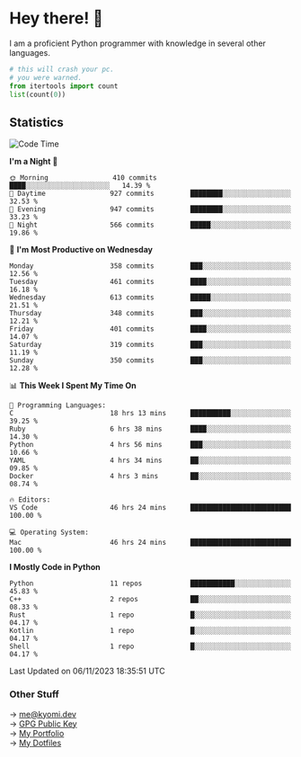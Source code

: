 # Hey there! 👋

I am a proficient Python programmer with knowledge in several other languages.

```py
# this will crash your pc.
# you were warned.
from itertools import count
list(count(0))
```

## Statistics
<!--START_SECTION:waka-->
![Code Time](http://img.shields.io/badge/Code%20Time-589%20hrs%2026%20mins-blue)

**I'm a Night 🦉** 

```text
🌞 Morning                410 commits         ████░░░░░░░░░░░░░░░░░░░░░   14.39 % 
🌆 Daytime                927 commits         ████████░░░░░░░░░░░░░░░░░   32.53 % 
🌃 Evening                947 commits         ████████░░░░░░░░░░░░░░░░░   33.23 % 
🌙 Night                  566 commits         █████░░░░░░░░░░░░░░░░░░░░   19.86 % 
```
📅 **I'm Most Productive on Wednesday** 

```text
Monday                   358 commits         ███░░░░░░░░░░░░░░░░░░░░░░   12.56 % 
Tuesday                  461 commits         ████░░░░░░░░░░░░░░░░░░░░░   16.18 % 
Wednesday                613 commits         █████░░░░░░░░░░░░░░░░░░░░   21.51 % 
Thursday                 348 commits         ███░░░░░░░░░░░░░░░░░░░░░░   12.21 % 
Friday                   401 commits         ████░░░░░░░░░░░░░░░░░░░░░   14.07 % 
Saturday                 319 commits         ███░░░░░░░░░░░░░░░░░░░░░░   11.19 % 
Sunday                   350 commits         ███░░░░░░░░░░░░░░░░░░░░░░   12.28 % 
```


📊 **This Week I Spent My Time On** 

```text
💬 Programming Languages: 
C                        18 hrs 13 mins      ██████████░░░░░░░░░░░░░░░   39.25 % 
Ruby                     6 hrs 38 mins       ████░░░░░░░░░░░░░░░░░░░░░   14.30 % 
Python                   4 hrs 56 mins       ███░░░░░░░░░░░░░░░░░░░░░░   10.66 % 
YAML                     4 hrs 34 mins       ██░░░░░░░░░░░░░░░░░░░░░░░   09.85 % 
Docker                   4 hrs 3 mins        ██░░░░░░░░░░░░░░░░░░░░░░░   08.74 % 

🔥 Editors: 
VS Code                  46 hrs 24 mins      █████████████████████████   100.00 % 

💻 Operating System: 
Mac                      46 hrs 24 mins      █████████████████████████   100.00 % 
```

**I Mostly Code in Python** 

```text
Python                   11 repos            ███████████░░░░░░░░░░░░░░   45.83 % 
C++                      2 repos             ██░░░░░░░░░░░░░░░░░░░░░░░   08.33 % 
Rust                     1 repo              █░░░░░░░░░░░░░░░░░░░░░░░░   04.17 % 
Kotlin                   1 repo              █░░░░░░░░░░░░░░░░░░░░░░░░   04.17 % 
Shell                    1 repo              █░░░░░░░░░░░░░░░░░░░░░░░░   04.17 % 
```




 Last Updated on 06/11/2023 18:35:51 UTC
<!--END_SECTION:waka-->

### Other Stuff

→ [me@kyomi.dev](mailto:me@kyomi.dev)\
→ [GPG Public Key](https://github.com/bitterteriyaki.gpg)\
→ [My Portfolio](https://kyomi.dev)\
→ [My Dotfiles](https://github.com/bitterteriyaki/dotfiles)
